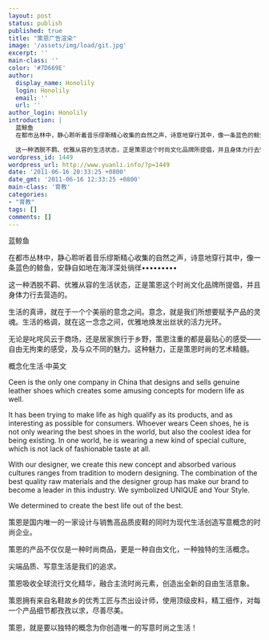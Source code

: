 ```yaml
---
layout: post
status: publish
published: true
title: "策恩广告渲染"
image: '/assets/img/load/git.jpg'
excerpt: ''
main-class: ''
color: '#7D669E'
author:
  display_name: Honolily
  login: Honolily
  email: ''
  url: ''
author_login: Honolily
introduction: |
  蓝鲸鱼
  在都市丛林中，静心聆听着音乐缪斯精心收集的自然之声，诗意地穿行其中，像一条蓝色的鲸鱼，安静自如地在海洋深处徜徉&bull;&bull;&bull;&bull;&bull;&bull;&bull;&bull;&bull;

  这一种洒脱不羁、优雅从容的生活状态，正是策恩这个时尚文化品牌所提倡，并且身体力行去营造的。
wordpress_id: 1449
wordpress_url: http://www.yuanli.info/?p=1449
date: '2011-06-16 20:33:25 +0800'
date_gmt: '2011-06-16 12:33:25 +0800'
main-class: '育教'
categories:
- "育教"
tags: []
comments: []
---
```

蓝鲸鱼

在都市丛林中，静心聆听着音乐缪斯精心收集的自然之声，诗意地穿行其中，像一条蓝色的鲸鱼，安静自如地在海洋深处徜徉&bull;&bull;&bull;&bull;&bull;&bull;&bull;&bull;&bull;

这一种洒脱不羁、优雅从容的生活状态，正是策恩这个时尚文化品牌所提倡，并且身体力行去营造的。

生活的真谛，就在于一个个美丽的意念之间。意念，就是我们所想要赋予产品的灵魂。生活的格调，就在这一念念之间，优雅地焕发出丝状的活力光环。

无论是叱咤风云于商场，还是居家旅行于乡野，策恩注重的都是最贴心的感受&mdash;&mdash;自由无拘束的感受，及与众不同的魅力。这种魅力，正是策恩时尚的艺术精髓。

概念化生活&middot;中英文

Ceen is the only one company in China that designs and sells genuine leather shoes which creates some amusing concepts for modern life as well.

It has been trying to make life as high qualify as its products, and as interesting as possible for consumers. Whoever wears Ceen shoes, he is not only wearing the best shoes in the world, but also the coolest idea for being existing. In one world, he is wearing a new kind of special culture, which is not lack of fashionable taste at all. 

With our designer, we create this new concept and absorbed various cultures ranges from tradition to modern designing. The combination of the best quality raw materials and the designer group has make our brand to become a leader in this industry. We symbolized UNIQUE and Your Style.

We determined to create the best life out of the best.  

策恩是国内唯一的一家设计与销售高品质皮鞋的同时为现代生活创造写意概念的时尚企业。

策恩的产品不仅仅是一种时尚商品，更是一种自由文化，一种独特的生活概念。

尖端品质、写意生活是我们的追求。

策恩吸收全球流行文化精华，融合主流时尚元素，创造出全新的自由生活意象。

策恩拥有来自名鞋故乡的优秀工匠与杰出设计师，使用顶级皮料，精工细作，对每一个产品细节都孜孜以求，尽善尽美。

策恩，就是要以独特的概念为你创造唯一的写意时尚之生活！

